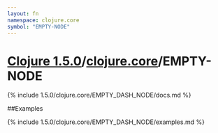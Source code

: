 ```yaml
---
layout: fn
namespace: clojure.core
symbol: "EMPTY-NODE"
---
```


# [Clojure 1.5.0](../../)/[clojure.core](../)/EMPTY-NODE

{% include 1.5.0/clojure.core/EMPTY_DASH_NODE/docs.md %}

##Examples

{% include 1.5.0/clojure.core/EMPTY_DASH_NODE/examples.md %}

